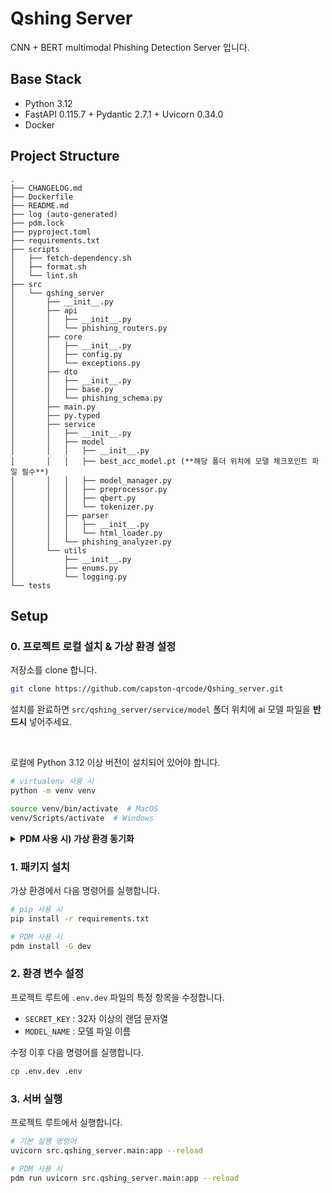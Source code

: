 # Qshing Server

CNN + BERT multimodal Phishing Detection Server 입니다.

## Base Stack

- Python 3.12
- FastAPI 0.115.7 + Pydantic 2.7.1 + Uvicorn 0.34.0
- Docker

## Project Structure

```
.
├── CHANGELOG.md
├── Dockerfile
├── README.md
├── log (auto-generated)
├── pdm.lock
├── pyproject.toml
├── requirements.txt
├── scripts
│   ├── fetch-dependency.sh
│   ├── format.sh
│   └── lint.sh
├── src
│   └── qshing_server
│       ├── __init__.py
│       ├── api
│       │   ├── __init__.py
│       │   └── phishing_routers.py
│       ├── core
│       │   ├── __init__.py
│       │   ├── config.py
│       │   └── exceptions.py
│       ├── dto
│       │   ├── __init__.py
│       │   ├── base.py
│       │   └── phishing_schema.py
│       ├── main.py
│       ├── py.typed
│       ├── service
│       │   ├── __init__.py
│       │   ├── model
│       │   │   ├── __init__.py
│       │   │   ├── best_acc_model.pt (**해당 폴더 위치에 모델 체크포인트 파일 필수**)
│       │   │   ├── model_manager.py
│       │   │   ├── preprocessor.py
│       │   │   ├── qbert.py
│       │   │   └── tokenizer.py
│       │   ├── parser
│       │   │   ├── __init__.py
│       │   │   └── html_loader.py
│       │   └── phishing_analyzer.py
│       └── utils
│           ├── __init__.py
│           ├── enums.py
│           └── logging.py
└── tests
```

## Setup

### 0. 프로젝트 로컬 설치 & 가상 환경 설정

저장소를 clone 합니다.

```bash
git clone https://github.com/capston-qrcode/Qshing_server.git
```

설치를 완료하면 `src/qshing_server/service/model` 폴더 위치에 ai 모델 파일을 __반드시__ 넣어주세요.

<br>

로컬에 Python 3.12 이상 버전이 설치되어 있어야 합니다.

```bash
# virtualenv 사용 시
python -m venv venv

source venv/bin/activate  # MacOS
venv/Scripts/activate  # Windows
```

<details>
<summary><b>PDM 사용 시) 가상 환경 동기화</b></summary>
<div markdown="1">

PDM 사용 시 가상 환경 동기화가 필요합니다.

```bash
pdm use -f <방금 생성한 venv 경로>
```

</div>
</details>

### 1. 패키지 설치

가상 환경에서 다음 명령어를 실행합니다.

```bash
# pip 사용 시
pip install -r requirements.txt

# PDM 사용 시
pdm install -G dev
```

### 2. 환경 변수 설정

프로젝트 루트에 `.env.dev` 파일의 특정 항목을 수정합니다.

- `SECRET_KEY` : 32자 이상의 랜덤 문자열
- `MODEL_NAME` : 모델 파일 이름

수정 이후 다음 명령어를 실행합니다.

```bash
cp .env.dev .env
```

### 3. 서버 실행

프로젝트 루트에서 실행합니다.

```bash
# 기본 실행 명령어
uvicorn src.qshing_server.main:app --reload

# PDM 사용 시
pdm run uvicorn src.qshing_server.main:app --reload
```
